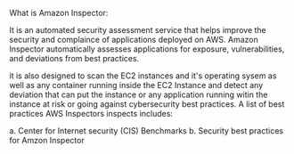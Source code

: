 What is Amazon Inspector:

It is an automated security assessment service that helps improve the security and complaince of applications deployed on AWS. Amazon Inspector automatically assesses applications for exposure, vulnerabilities, and deviations from best practices.

it is also designed to scan the EC2 instances and it's operating sysem as well as any container running inside the EC2 Instance and detect any deviation that can put the instance or any application running witin the instance at risk or going against cybersecurity best practices.
A list of best practices AWS Inspectors inspects includes:


a. Center for Internet security (CIS) Benchmarks
b. Security best practices for Amzon Inspector